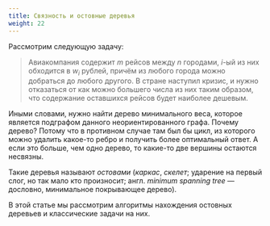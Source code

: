 ```yaml
---
title: Связность и остовные деревья
weight: 22
---
```


Рассмотрим следующую задачу:

> Авиакомпания содержит $m$ рейсов между $n$ городами, $i$-ый из них обходится в $w_i$ рублей, причём из любого города можно добраться до любого другого. В стране наступил кризис, и нужно отказаться от как можно большего числа из них таким образом, что содержание оставшихся рейсов будет наиболее дешевым.

Иными словами, нужно найти дерево минимального веса, которое является подграфом данного неориентированного графа. Почему дерево? Потому что в противном случае там был бы цикл, из которого можно удалить какое-то ребро и получить более оптимальный ответ. А если это больше, чем одно дерево, то какие-то две вершины остаются несвязны.

Такие деревья называют *остовами* (*каркас*, *скелет*; ударение на первый слог, но так мало кто произносит; англ. *minimum spanning tree* — дословно, минимальное покрывающее дерево).

В этой статье мы рассмотрим алгоритмы нахождения остовных деревьев и классические задачи на них.
